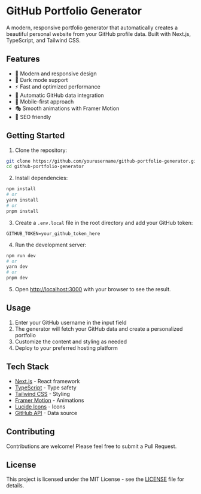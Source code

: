 # GitHub Portfolio Generator

A modern, responsive portfolio generator that automatically creates a beautiful personal website from your GitHub profile data. Built with Next.js, TypeScript, and Tailwind CSS.

## Features

- 🎨 Modern and responsive design
- 🌙 Dark mode support
- ⚡ Fast and optimized performance
- 🔄 Automatic GitHub data integration
- 📱 Mobile-first approach
- 🎭 Smooth animations with Framer Motion
- 🎯 SEO friendly

## Getting Started

1. Clone the repository:
```bash
git clone https://github.com/yourusername/github-portfolio-generator.git
cd github-portfolio-generator
```

2. Install dependencies:
```bash
npm install
# or
yarn install
# or
pnpm install
```

3. Create a `.env.local` file in the root directory and add your GitHub token:
```env
GITHUB_TOKEN=your_github_token_here
```

4. Run the development server:
```bash
npm run dev
# or
yarn dev
# or
pnpm dev
```

5. Open [http://localhost:3000](http://localhost:3000) with your browser to see the result.

## Usage

1. Enter your GitHub username in the input field
2. The generator will fetch your GitHub data and create a personalized portfolio
3. Customize the content and styling as needed
4. Deploy to your preferred hosting platform

## Tech Stack

- [Next.js](https://nextjs.org/) - React framework
- [TypeScript](https://www.typescriptlang.org/) - Type safety
- [Tailwind CSS](https://tailwindcss.com/) - Styling
- [Framer Motion](https://www.framer.com/motion/) - Animations
- [Lucide Icons](https://lucide.dev/) - Icons
- [GitHub API](https://docs.github.com/en/rest) - Data source

## Contributing

Contributions are welcome! Please feel free to submit a Pull Request.

## License

This project is licensed under the MIT License - see the [LICENSE](LICENSE) file for details.
